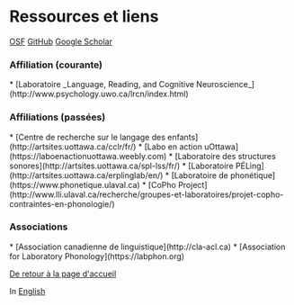 <h1>Ressources et liens</h1>

[OSF](https://osf.io/w8y3z/)
[GitHub](https://github.com/felixdtrudel)
[Google Scholar](https://scholar.google.ca/citations?user=lVueDsAAAAAJ&hl=en&oi=ao)

<h3>Affiliation (courante)</h3>
*   [Laboratoire _Language, Reading, and Cognitive Neuroscience_](http://www.psychology.uwo.ca/lrcn/index.html) 

<h3>Affiliations (passées)</h3>
*   [Centre de recherche sur le langage des enfants](http://artsites.uottawa.ca/cclr/fr/)
*   [Labo en action uOttawa](https://laboenactionuottawa.weebly.com)
*   [Laboratoire des structures sonores](http://artsites.uottawa.ca/spl-lss/fr/)
*   [Laboratoire PÉLing](http://artsites.uottawa.ca/erplinglab/en/)
*   [Laboratoire de phonétique](https://www.phonetique.ulaval.ca)
*   [CoPho Project](http://www.lli.ulaval.ca/recherche/groupes-et-laboratoires/projet-copho-contraintes-en-phonologie/)

<h3>Associations</h3>
*   [Association canadienne de linguistique](http://cla-acl.ca)
*   [Association for Laboratory Phonology](https://labphon.org)

[De retour à la page d'accueil](https://felixdtrudel.github.io/fr/index.html)

In [English](https://felixdtrudel.github.io/resources.html)
